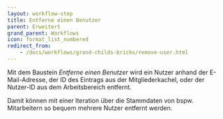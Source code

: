 ```yaml
---
layout: workflow-step
title: Entferne einen Benutzer
parent: Erweitert
grand_parent: Workflows
icon: format_list_numbered
redirect_from:
    - /docs/workflows/grand-childs-bricks/remove-user.html
---
```


Mit dem Baustein _Entferne einen Benutzer_ wird ein Nutzer anhand der E-Mail-Adresse, der ID des Eintrags aus der Mitgliederkachel, oder der Nutzer-ID aus dem Arbeitsbereich entfernt.

Damit können mit einer Iteration über die Stammdaten von bspw. Mitarbeitern so bequem mehrere Nutzer
entfernt werden.
